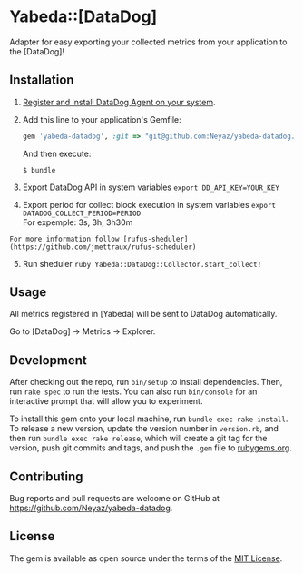 # Yabeda::[DataDog]

Adapter for easy exporting your collected metrics from your application to the [DataDog]!

## Installation

 1. [Register and install DataDog Agent on your system](https://www.datadoghq.com).

 2. Add this line to your application's Gemfile:

    ```ruby
    gem 'yabeda-datadog', :git => "git@github.com:Neyaz/yabeda-datadog.git"
    ```

    And then execute:

        $ bundle
  3. Export DataDog API in system variables
    ```
    export DD_API_KEY=YOUR_KEY
    ``` 
  4. Export period for collect block execution in system variables
    ```
    export DATADOG_COLLECT_PERIOD=PERIOD
    ```   
    For expemple: 3s, 3h, 3h30m
    
    For more information follow [rufus-sheduler](https://github.com/jmettraux/rufus-scheduler)
  5. Run sheduler
    ```ruby
    Yabeda::DataDog::Collector.start_collect!
    ```

## Usage

All metrics registered in [Yabeda] will be sent to DataDog automatically.

Go to [DataDog] → Metrics → Explorer.

## Development

After checking out the repo, run `bin/setup` to install dependencies. Then, run `rake spec` to run the tests. You can also run `bin/console` for an interactive prompt that will allow you to experiment.

To install this gem onto your local machine, run `bundle exec rake install`. To release a new version, update the version number in `version.rb`, and then run `bundle exec rake release`, which will create a git tag for the version, push git commits and tags, and push the `.gem` file to [rubygems.org](https://rubygems.org).

## Contributing

Bug reports and pull requests are welcome on GitHub at https://github.com/Neyaz/yabeda-datadog.

## License

The gem is available as open source under the terms of the [MIT License](https://opensource.org/licenses/MIT).